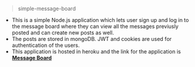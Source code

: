 > simple-message-board

* This is a simple Node.js application  which lets user sign up and log in to the message board where they can view all the messages previusly posted and can create new posts as well. 
* The posts are stored in mongoDB. JWT and cookies are used for authentication of the users.
* This application is hosted in heroku and the link for the application is <b> [Message Board](https://simple--message--board.herokuapp.com/signup) </b>
